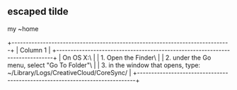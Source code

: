 ## escaped tilde

my \~home

+-----------------------------------------------------------------------------+
| Column 1                                                                    |
+-----------------------------------------------------------------------------+
| On OS X:\                                                                   |
| 1\. Open the Finder\                                                        |
| 2\. under the Go menu, select "Go To Folder"\                               |
| 3\. in the window that opens, type: \~/Library/Logs/CreativeCloud/CoreSync/ |
+-----------------------------------------------------------------------------+
